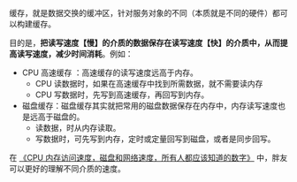 缓存，就是数据交换的缓冲区，针对服务对象的不同（本质就是不同的硬件）都可以构建缓存。

目的是，**把读写速度【慢】的介质的数据保存在读写速度【快】的介质中，从而提高读写速度，减少时间消耗**。例如：

- CPU 高速缓存 ：高速缓存的读写速度远高于内存。
  - CPU 读数据时，如果在高速缓存中找到所需数据，就不需要读内存
  - CPU 写数据时，先写到高速缓存，再回写到内存。
- 磁盘缓存：磁盘缓存其实就把常用的磁盘数据保存在内存中，内存读写速度也是远高于磁盘的。
  - 读数据，时从内存读取。
  - 写数据时，可先写到内存，定时或定量回写到磁盘，或者是同步回写。

在 [《CPU 内存访问速度，磁盘和网络速度，所有人都应该知道的数字》](https://www.cnblogs.com/liqiu/p/3211746.html) 中，胖友可以更好的理解不同介质的速度。


